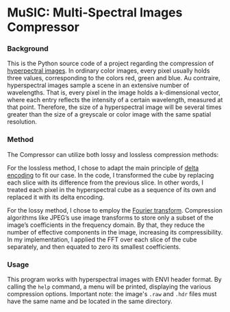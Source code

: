 # MuSIC: Multi-Spectral Images Compressor

### Background
This is the Python source code of a project regarding the compression of [hyperpectral images](https://en.wikipedia.org/wiki/Hyperspectral_imaging).
In ordinary color images, every pixel usually holds three values, corresponding to the colors red, green and blue. 
Au contraire, hyperspectral images sample a scene in an extensive number of wavelengths. 
That is, every pixel in the image holds a k-dimensional vector, where each entry reflects the intensity of a certain wavelength, measured at that point. 
Therefore, the size of a hyperspectral image will be several times greater than the size of a greyscale or color image with the same spatial resolution.

### Method
The Compressor can utilize both lossy and lossless compression methods:

For the lossless method, I chose to adapt the main principle of [delta encoding](https://en.wikipedia.org/wiki/Delta_encoding) to fit our case. 
In the code, I transformed the cube by replacing each slice with its difference from the previous slice. 
In other words, I treated each pixel in the hyperspectral cube as a sequence of its own and replaced it with its delta encoding. 

For the lossy method, I chose to employ  the [Fourier transform](https://en.wikipedia.org/wiki/Fourier_transform). 
Compression algorithms like JPEG’s use image transforms to store only a subset of the image’s coefficients in the frequency domain. 
By that, they reduce the number of effective components in the image, increasing its compressibility. 
In my implementation, I applied the FFT over each slice of the cube separately, and then equated to zero its smallest coefficients.

### Usage
This program works with hyperspectral images with ENVI header format. 
By calling the `help` command, a menu will be printed, displaying the various compression options.
Important note: the image's `.raw` and `.hdr` files must have the same name and be located in the same directory.
